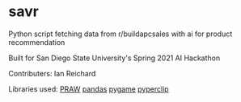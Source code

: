 # savr
Python script fetching data from r/buildapcsales with ai for product recommendation 

Built for San Diego State University's Spring 2021 AI Hackathon

Contributers:
Ian Reichard

Libraries used:
[PRAW](https://praw.readthedocs.io/en/latest/)
[pandas](https://pandas.pydata.org/)
[pygame](https://www.pygame.org/news)
[pyperclip](https://pypi.org/project/pyperclip/)

